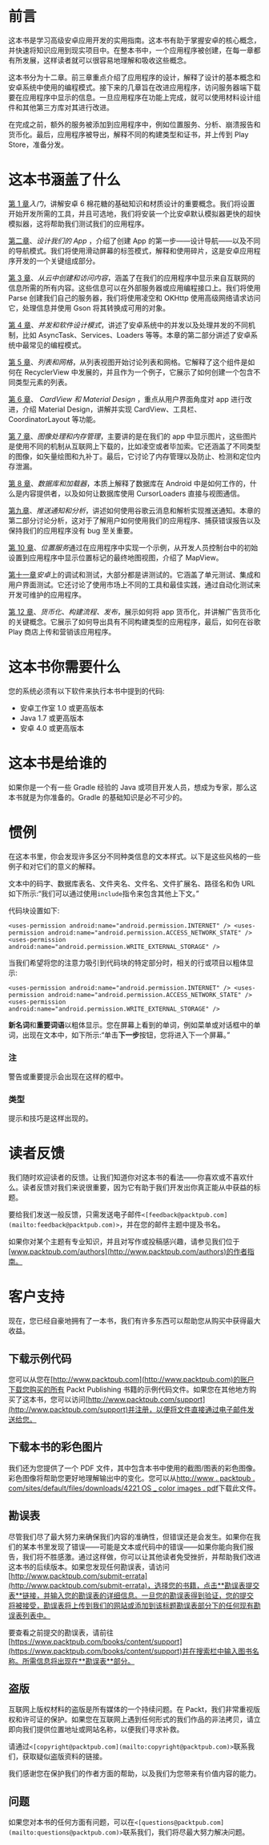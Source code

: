 # 前言

这本书是学习高级安卓应用开发的实用指南。这本书有助于掌握安卓的核心概念，并快速将知识应用到现实项目中。在整本书中，一个应用程序被创建，在每一章都有所发展，这样读者就可以很容易地理解和吸收这些概念。

这本书分为十二章。前三章重点介绍了应用程序的设计，解释了设计的基本概念和安卓系统中使用的编程模式。接下来的几章旨在改进应用程序，访问服务器端下载要在应用程序中显示的信息。一旦应用程序在功能上完成，就可以使用材料设计组件和其他第三方库对其进行改进。

在完成之前，额外的服务被添加到应用程序中，例如位置服务、分析、崩溃报告和货币化。最后，应用程序被导出，解释不同的构建类型和证书，并上传到 Play Store，准备分发。

# 这本书涵盖了什么

[第 1 章](01.html "Chapter 1. Getting Started")*入门*，讲解安卓 6 棉花糖的基础知识和材质设计的重要概念。我们将设置开始开发所需的工具，并且可选地，我们将安装一个比安卓默认模拟器更快的超快模拟器，这将帮助我们测试我们的应用程序。

[第二章](02.html "Chapter 2. Designing our App")、*设计我们的 App* ，介绍了创建 App 的第一步——设计导航——以及不同的导航模式。我们将使用滑动屏幕的标签模式，解释和使用碎片，这是安卓应用程序开发的一个关键组成部分。

[第 3 章](03.html "Chapter 3. Creating and Accessing Content from the Cloud")、*从云中创建和访问内容*，涵盖了在我们的应用程序中显示来自互联网的信息所需的所有内容。这些信息可以在外部服务器或应用编程接口上。我们将使用 Parse 创建我们自己的服务器，我们将使用凌空和 OKHttp 使用高级网络请求访问它，处理信息并使用 Gson 将其转换成可用的对象。

[第 4 章](04.html "Chapter 4. Concurrency and Software Design Patterns")、*并发和软件设计模式*，讲述了安卓系统中的并发以及处理并发的不同机制，比如 AsyncTask、Services、Loaders 等等。本章的第二部分讲述了安卓系统中最常见的编程模式。

[第 5 章](05.html "Chapter 5. Lists and Grids")、*列表和网格*，从列表视图开始讨论列表和网格。它解释了这个组件是如何在 RecyclerView 中发展的，并且作为一个例子，它展示了如何创建一个包含不同类型元素的列表。

[第 6 章](06.html "Chapter 6. CardView and Material Design")、 *CardView 和 Material Design* ，重点从用户界面角度对 app 进行改进，介绍 Material Design，讲解并实现 CardView、工具栏、CoordinatorLayout 等功能。

[第 7 章](07.html "Chapter 7. Image Handling and Memory Management")、*图像处理和内存管理*，主要讲的是在我们的 app 中显示图片，这些图片是使用不同的机制从互联网上下载的，比如凌空或者毕加索。它还涵盖了不同类型的图像，如矢量绘图和九补丁。最后，它讨论了内存管理以及防止、检测和定位内存泄漏。

[第 8 章](08.html "Chapter 8. Databases and Loaders")、*数据库和加载器*，本质上解释了数据库在 Android 中是如何工作的，什么是内容提供者，以及如何让数据库使用 CursorLoaders 直接与视图通信。

[第九章](09.html "Chapter 9. Push Notifications and Analytics")、*推送通知和分析*，讲述如何使用谷歌云消息和解析实现推送通知。本章的第二部分讨论分析，这对于了解用户如何使用我们的应用程序、捕获错误报告以及保持我们的应用程序没有 bug 至关重要。

[第 10 章](10.html "Chapter 10. Location Services")、*位置服务*通过在应用程序中实现一个示例，从开发人员控制台中的初始设置到应用程序中显示位置标记的最终地图视图，介绍了 MapView。

[第十一章](11.html "Chapter 11. Debugging and Testing on Android")*安卓*上的调试和测试，大部分都是讲测试的。它涵盖了单元测试、集成和用户界面测试。它还讨论了使用市场上不同的工具和最佳实践，通过自动化测试来开发可维护的应用程序。

[第 12 章](12.html "Chapter 12. Monetization, the Build Process, and Release")、*货币化、构建流程、发布*，展示如何将 app 货币化，并讲解广告货币化的关键概念。它展示了如何导出具有不同构建类型的应用程序，最后，如何在谷歌 Play 商店上传和营销该应用程序。

# 这本书你需要什么

您的系统必须有以下软件来执行本书中提到的代码:

*   安卓工作室 1.0 或更高版本
*   Java 1.7 或更高版本
*   安卓 4.0 或更高版本

# 这本书是给谁的

如果你是一个有一些 Gradle 经验的 Java 或项目开发人员，想成为专家，那么这本书就是为你准备的。Gradle 的基础知识是必不可少的。

# 惯例

在这本书里，你会发现许多区分不同种类信息的文本样式。以下是这些风格的一些例子和对它们的意义的解释。

文本中的码字、数据库表名、文件夹名、文件名、文件扩展名、路径名和伪 URL 如下所示:“我们可以通过使用`include`指令来包含其他上下文。”

代码块设置如下:

```
<uses-permission android:name="android.permission.INTERNET" /> <uses-permission android:name="android.permission.ACCESS_NETWORK_STATE" /> <uses-permission android:name="android.permission.WRITE_EXTERNAL_STORAGE" /> 
```

当我们希望将您的注意力吸引到代码块的特定部分时，相关的行或项目以粗体显示:

```
<uses-permission android:name="android.permission.INTERNET" /> <uses-permission android:name="android.permission.ACCESS_NETWORK_STATE" /> <uses-permission android:name="android.permission.WRITE_EXTERNAL_STORAGE" /> 
```

**新名词**和**重要词语**以粗体显示。您在屏幕上看到的单词，例如菜单或对话框中的单词，出现在文本中，如下所示:“单击**下一步**按钮，您将进入下一个屏幕。”

### 注

警告或重要提示会出现在这样的框中。

### 类型

提示和技巧是这样出现的。

# 读者反馈

我们随时欢迎读者的反馈。让我们知道你对这本书的看法——你喜欢或不喜欢什么。读者反馈对我们来说很重要，因为它有助于我们开发出你真正能从中获益的标题。

要给我们发送一般反馈，只需发送电子邮件`<[feedback@packtpub.com](mailto:feedback@packtpub.com)>`，并在您的邮件主题中提及书名。

如果你对某个主题有专业知识，并且对写作或投稿感兴趣，请参见我们位于[www.packtpub.com/authors](http://www.packtpub.com/authors)的作者指南。

# 客户支持

现在，您已经自豪地拥有了一本书，我们有许多东西可以帮助您从购买中获得最大收益。

## 下载示例代码

您可以从您在[http://www.packtpub.com](http://www.packtpub.com)的账户下载您购买的所有 Packt Publishing 书籍的示例代码文件。如果您在其他地方购买了这本书，您可以访问[http://www.packtpub.com/support](http://www.packtpub.com/support)并注册，以便将文件直接通过电子邮件发送给您。

## 下载本书的彩色图片

我们还为您提供了一个 PDF 文件，其中包含本书中使用的截图/图表的彩色图像。彩色图像将帮助您更好地理解输出中的变化。您可以从[http://www . packtpub . com/sites/default/files/downloads/4221 OS _ color images . pdf](http://www.packtpub.com/sites/default/files/downloads/4221OS_ColorImages.pdf)下载此文件。

## 勘误表

尽管我们尽了最大努力来确保我们内容的准确性，但错误还是会发生。如果你在我们的某本书里发现了错误——可能是文本或代码中的错误——如果你能向我们报告，我们将不胜感激。通过这样做，你可以让其他读者免受挫折，并帮助我们改进这本书的后续版本。如果您发现任何勘误表，请访问[http://www.packtpub.com/submit-errata](http://www.packtpub.com/submit-errata)，选择您的书籍，点击**勘误表提交表**链接，并输入您的勘误表的详细信息。一旦您的勘误表得到验证，您的提交将被接受，勘误表将上传到我们的网站或添加到该标题勘误表部分下的任何现有勘误表列表中。

要查看之前提交的勘误表，请前往[https://www.packtpub.com/books/content/support](https://www.packtpub.com/books/content/support)并在搜索栏中输入图书名称。所需信息将出现在**勘误表**部分。

## 盗版

互联网上版权材料的盗版是所有媒体的一个持续问题。在 Packt，我们非常重视版权和许可证的保护。如果您在互联网上遇到任何形式的我们作品的非法拷贝，请立即向我们提供位置地址或网站名称，以便我们寻求补救。

请通过`<[copyright@packtpub.com](mailto:copyright@packtpub.com)>`联系我们，获取疑似盗版资料的链接。

我们感谢您在保护我们的作者方面的帮助，以及我们为您带来有价值内容的能力。

## 问题

如果您对本书的任何方面有问题，可以在`<[questions@packtpub.com](mailto:questions@packtpub.com)>`联系我们，我们将尽最大努力解决问题。